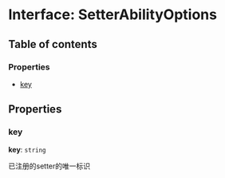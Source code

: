 # Interface: SetterAbilityOptions

## Table of contents

### Properties

* [key](/en/auto-docs/form-core/interfaces/SetterAbilityOptions.md#key)

## Properties

### key

**key**: `string`

已注册的setter的唯一标识
